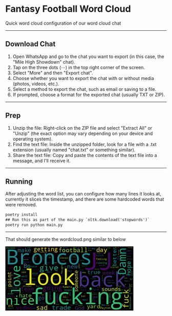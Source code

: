 # Fantasy Football Word Cloud

Quick word cloud configuration of our word cloud chat

---

## Download Chat

1. Open WhatsApp and go to the chat you want to export (in this case, the "Mile High Showdown" chat).
2. Tap on the three dots (⋯) in the top right corner of the screen.
3. Select "More" and then "Export chat".
4. Choose whether you want to export the chat with or without media (photos, videos, etc.).
5. Select a method to export the chat, such as email or saving to a file.
6. If prompted, choose a format for the exported chat (usually TXT or ZIP).

---

## Prep

1. Unzip the file: Right-click on the ZIP file and select "Extract All" or "Unzip" (the exact option may vary depending on your device and operating system).
2. Find the text file: Inside the unzipped folder, look for a file with a .txt extension (usually named "chat.txt" or something similar).
3. Share the text file: Copy and paste the contents of the text file into a message, and I'll receive it.

---

## Running

After adjusting the word list, you can configure how many lines it looks at, currently it slices the timestamp, and there are some hardcoded words that were removed.

```shell
poetry install
## Run this as part of the main.py `nltk.download('stopwords')`
poetry run python main.py
```

---

That should generate the wordcloud.png similar to below

![WordCloud](wordcloud.png)